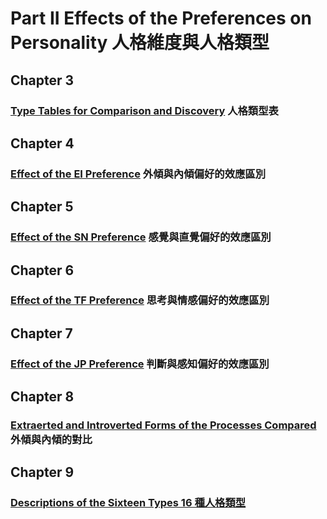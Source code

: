 # Part II Effects of the Preferences on Personality 人格維度與人格類型
## Chapter 3 
### [Type Tables for Comparison and Discovery](https://github.com/milochen0418/gifts-differing/blob/master/PART%20II%20Effects%20of%20the%20Preferences%20on%20Personality/CH03_TypeTableForComparisonAndDiscovery.md) 人格類型表
## Chapter 4 
### [Effect of the EI  Preference](https://github.com/milochen0418/gifts-differing/blob/master/PART%20II%20Effects%20of%20the%20Preferences%20on%20Personality/CH04_EffectOfTheEIPreference.md) 外傾與內傾偏好的效應區別
## Chapter 5 
### [Effect of the SN Preference](https://github.com/milochen0418/gifts-differing/blob/master/PART%20II%20Effects%20of%20the%20Preferences%20on%20Personality/CH05_EffectOfTheSNPreference.md) 感覺與直覺偏好的效應區別
## Chapter 6 
### [Effect of the TF Preference](https://github.com/milochen0418/gifts-differing/blob/master/PART%20II%20Effects%20of%20the%20Preferences%20on%20Personality/CH06_EffectOfTFPreference.md) 思考與情感偏好的效應區別
## Chapter 7 
### [Effect of the JP Preference](https://github.com/milochen0418/gifts-differing/blob/master/PART%20II%20Effects%20of%20the%20Preferences%20on%20Personality/CH07_EffectOfJPPreference.md) 判斷與感知偏好的效應區別
## Chapter 8 
### [Extraerted and Introverted Forms of the Processes Compared](https://github.com/milochen0418/gifts-differing/blob/master/PART%20II%20Effects%20of%20the%20Preferences%20on%20Personality/CH08_ExtravertedAndIntrovertedFormsOfTheProcessesCompared.md) 外傾與內傾的對比
## Chapter 9
### [Descriptions of the Sixteen Types 16 種人格類型](https://github.com/milochen0418/gifts-differing/tree/master/PART%20II%20Effects%20of%20the%20Preferences%20on%20Personality/Ch09%20Descriptions%20of%20the%20Sixteen%20Types%2016/README.md)

